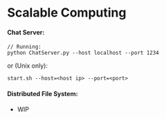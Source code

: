 # Scalable Computing


#### <i class="icon-file"></i> Chat Server:
```
// Running:
python ChatServer.py --host localhost --port 1234
```

or (Unix only):

```
start.sh --host=<host ip> --port=<port>
```

#### <i class="icon-file"></i> Distributed File System:

* WIP